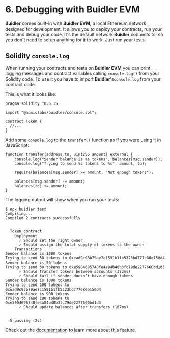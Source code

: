 # 6. Debugging with Buidler EVM
**Buidler** comes built-in with **Buidler EVM**, a local Ethereum network designed for development. It allows you to deploy your contracts, run your tests and debug your code. It's the default network **Buidler** connects to, so you don't need to setup anything for it to work. Just run your tests.

## Solidity `console.log`
When running your contracts and tests on **Buidler EVM** you can print logging messages and contract variables calling `console.log()` from your Solidity code. To use it you have to import **Buidler**'s`console.log` from your contract code.

This is what it looks like:

```c{3}
pragma solidity ^0.5.15;

import "@nomiclabs/buidler/console.sol";

contract Token {
  //...
}
```

Add some `console.log` to the `transfer()` function as if you were using it in JavaScript:

```c{2,3}
function transfer(address to, uint256 amount) external {
    console.log("Sender balance is %s tokens", balances[msg.sender]);
    console.log("Trying to send %s tokens to %s", amount, to);

    require(balances[msg.sender] >= amount, "Not enough tokens");

    balances[msg.sender] -= amount;
    balances[to] += amount;
}
```

The logging output will show when you run your tests:

```{11-14,17-20}
$ npx buidler test
Compiling...
Compiled 2 contracts successfully


  Token contract
    Deployment
      ✓ Should set the right owner
      ✓ Should assign the total supply of tokens to the owner
    Transactions
Sender balance is 1000 tokens
Trying to send 50 tokens to 0xead9c93b79ae7c1591b1fb5323bd777e86e150d4
Sender balance is 50 tokens
Trying to send 50 tokens to 0xe5904695748fe4a84b40b3fc79de2277660bd1d3
      ✓ Should transfer tokens between accounts (373ms)
      ✓ Should fail if sender doesn’t have enough tokens
Sender balance is 1000 tokens
Trying to send 100 tokens to 0xead9c93b79ae7c1591b1fb5323bd777e86e150d4
Sender balance is 900 tokens
Trying to send 100 tokens to 0xe5904695748fe4a84b40b3fc79de2277660bd1d3
      ✓ Should update balances after transfers (187ms)


  5 passing (2s)
```
Check out the [documentation](/buidler-evm/#console-log) to learn more about this feature.
